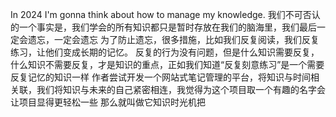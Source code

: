 In 2024 I'm gonna think about how to manage my knowledge.
我们不可否认的一个事实是，我们学会的所有知识都只是暂时存放在我们的脑海里，我们最后一定会遗忘，一定会遗忘
为了防止遗忘，很多措施，比如我们反复阅读，我们反复练习，让他们变成长期的记忆。
反复的行为没有问题，但是什么知识需要反复，什么知识不需要反复，才是知识的重点，正如我们知道“反复刻意练习”是一个需要反复记忆的知识一样
作者尝试开发一个网站式笔记管理的平台，将知识与时间相关联，我们将知识与未来的自己紧密相连，我觉得为这个项目取一个有趣的名字会让项目显得更轻松一些
那么就叫做它知识时光机把
